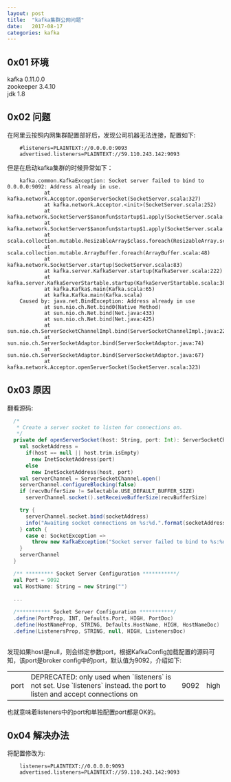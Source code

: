 ```yaml
---
layout: post
title:  "kafka集群公网问题"
date:   2017-08-17
categories: kafka
---
```


## 0x01 环境
kafka 0.11.0.0<br>
zookeeper 3.4.10<br>
jdk 1.8

## 0x02 问题
在阿里云按照内网集群配置部好后，发现公司机器无法连接，配置如下:

		#listeners=PLAINTEXT://0.0.0.0:9093
		advertised.listeners=PLAINTEXT://59.110.243.142:9093
		
但是在启动kafka集群的时候异常如下：
		
		kafka.common.KafkaException: Socket server failed to bind to 0.0.0.0:9092: Address already in use.
				at kafka.network.Acceptor.openServerSocket(SocketServer.scala:327)
				at kafka.network.Acceptor.<init>(SocketServer.scala:252)
				at kafka.network.SocketServer$$anonfun$startup$1.apply(SocketServer.scala:91)
				at kafka.network.SocketServer$$anonfun$startup$1.apply(SocketServer.scala:83)
				at scala.collection.mutable.ResizableArray$class.foreach(ResizableArray.scala:59)
				at scala.collection.mutable.ArrayBuffer.foreach(ArrayBuffer.scala:48)
				at kafka.network.SocketServer.startup(SocketServer.scala:83)
				at kafka.server.KafkaServer.startup(KafkaServer.scala:222)
				at kafka.server.KafkaServerStartable.startup(KafkaServerStartable.scala:38)
				at kafka.Kafka$.main(Kafka.scala:65)
				at kafka.Kafka.main(Kafka.scala)
		Caused by: java.net.BindException: Address already in use
				at sun.nio.ch.Net.bind0(Native Method)
				at sun.nio.ch.Net.bind(Net.java:433)
				at sun.nio.ch.Net.bind(Net.java:425)
				at sun.nio.ch.ServerSocketChannelImpl.bind(ServerSocketChannelImpl.java:223)
				at sun.nio.ch.ServerSocketAdaptor.bind(ServerSocketAdaptor.java:74)
				at sun.nio.ch.ServerSocketAdaptor.bind(ServerSocketAdaptor.java:67)
				at kafka.network.Acceptor.openServerSocket(SocketServer.scala:323)
				
## 0x03 原因
翻看源码:

```scala
  /*
   * Create a server socket to listen for connections on.
   */
  private def openServerSocket(host: String, port: Int): ServerSocketChannel = {
    val socketAddress =
      if(host == null || host.trim.isEmpty)
        new InetSocketAddress(port)
      else
        new InetSocketAddress(host, port)
    val serverChannel = ServerSocketChannel.open()
    serverChannel.configureBlocking(false)
    if (recvBufferSize != Selectable.USE_DEFAULT_BUFFER_SIZE)
      serverChannel.socket().setReceiveBufferSize(recvBufferSize)

    try {
      serverChannel.socket.bind(socketAddress)
      info("Awaiting socket connections on %s:%d.".format(socketAddress.getHostString, serverChannel.socket.getLocalPort))
    } catch {
      case e: SocketException =>
        throw new KafkaException("Socket server failed to bind to %s:%d: %s.".format(socketAddress.getHostString, port, e.getMessage), e)
    }
    serverChannel
  }
```

```scala
  /** ********* Socket Server Configuration ***********/
  val Port = 9092
  val HostName: String = new String("")
  
  ...
  
  /*********** Socket Server Configuration ***********/
  .define(PortProp, INT, Defaults.Port, HIGH, PortDoc)
  .define(HostNameProp, STRING, Defaults.HostName, HIGH, HostNameDoc)
  .define(ListenersProp, STRING, null, HIGH, ListenersDoc)
  
```

发现如果host是null，则会绑定参数port，根据KafkaConfig加载配置的源码可知，该port是broker config中的port，默认值为9092，介绍如下:

<div>
	<table border="0">
		<tr>
			<td>port</td>
			<td>DEPRECATED: only used when `listeners` is not set. Use `listeners` instead. the port to listen and accept connections on</td>
			<td>9092</td>
			<td>high</td>
		</tr>
	</table>
</div>

也就意味着listeners中的port和单独配置port都是OK的。	

## 0x04 解决办法
将配置修改为:

		listeners=PLAINTEXT://0.0.0.0:9093
		advertised.listeners=PLAINTEXT://59.110.243.142:9093
